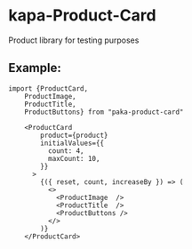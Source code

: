# kapa-Product-Card

Product library for testing purposes

## Example:

````
import {ProductCard,
    ProductImage,
    ProductTitle,
    ProductButtons} from "paka-product-card"
````



```
    <ProductCard
        product={product}
        initialValues={{
          count: 4,
          maxCount: 10,
        }}
      >
        {({ reset, count, increaseBy }) => (
          <>
            <ProductImage  />
            <ProductTitle  />
            <ProductButtons />
          </>
        )}
    </ProductCard>

```
